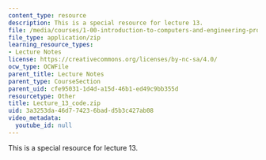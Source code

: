 ```yaml
---
content_type: resource
description: This is a special resource for lecture 13.
file: /media/courses/1-00-introduction-to-computers-and-engineering-problem-solving-spring-2012/3a3253da46d774236badd5b3c427ab08_Lecture_13_code.zip
file_type: application/zip
learning_resource_types:
- Lecture Notes
license: https://creativecommons.org/licenses/by-nc-sa/4.0/
ocw_type: OCWFile
parent_title: Lecture Notes
parent_type: CourseSection
parent_uid: cfe95031-1d4d-a15d-46b1-ed49c9bb355d
resourcetype: Other
title: Lecture_13_code.zip
uid: 3a3253da-46d7-7423-6bad-d5b3c427ab08
video_metadata:
  youtube_id: null
---
```

This is a special resource for lecture 13.